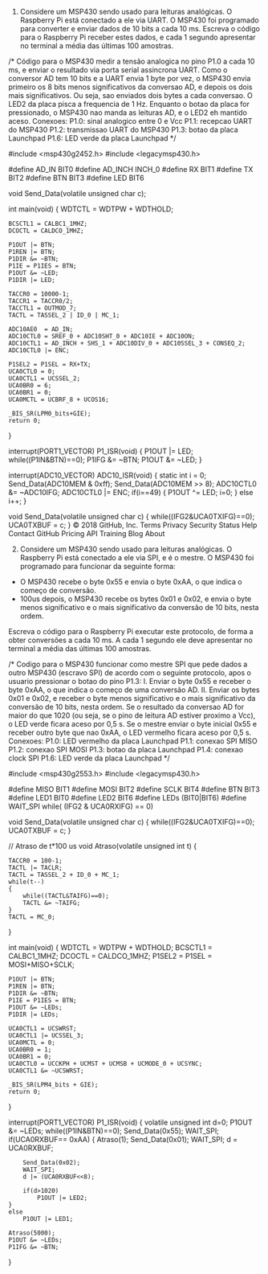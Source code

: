 1. Considere um MSP430 sendo usado para leituras analógicas. O Raspberry Pi está conectado a ele via UART. 
O MSP430 foi programado para converter e enviar dados de 10 bits a cada 10 ms. Escreva o código para o
Raspberry Pi receber estes dados, e cada 1 segundo apresentar no terminal a média das últimas 100 amostras.

/* 
Código para o MSP430 medir a tensão analogica
no pino P1.0 a cada 10 ms, e enviar o resultado
via porta serial assincrona UART. Como o 
conversor AD tem 10 bits e a UART envia 1 byte
por vez, o MSP430 envia primeiro os 8 bits menos
significativos da conversao AD, e depois os dois
mais significativos. Ou seja, sao enviados dois
bytes a cada conversao.
O LED2 da placa pisca a frequencia de 1 Hz.
Enquanto o botao da placa for pressionado, o MSP430
nao manda as leituras AD, e o LED2 eh mantido aceso.
Conexoes:
   P1.0: sinal analogico entre 0 e Vcc
   P1.1: recepcao UART do MSP430
   P1.2: transmissao UART do MSP430
   P1.3: botao da placa Launchpad
   P1.6: LED verde da placa Launchpad
*/

#include <msp430g2452.h>
#include <legacymsp430.h>

#define AD_IN BIT0
#define AD_INCH INCH_0
#define RX BIT1
#define TX BIT2
#define BTN BIT3
#define LED BIT6

void Send_Data(volatile unsigned char c);

int main(void)
{
	WDTCTL = WDTPW + WDTHOLD;
	
	BCSCTL1 = CALBC1_1MHZ;
	DCOCTL = CALDCO_1MHZ;
	
	P1OUT |= BTN;
	P1REN |= BTN;
	P1DIR &= ~BTN;
	P1IE = P1IES = BTN;
	P1OUT &= ~LED;
	P1DIR |= LED;

	TACCR0 = 10000-1;
	TACCR1 = TACCR0/2;
	TACCTL1 = OUTMOD_7;
	TACTL = TASSEL_2 | ID_0 | MC_1;
	
	ADC10AE0  = AD_IN;
	ADC10CTL0 = SREF_0 + ADC10SHT_0 + ADC10IE + ADC10ON;
	ADC10CTL1 = AD_INCH + SHS_1 + ADC10DIV_0 + ADC10SSEL_3 + CONSEQ_2;
	ADC10CTL0 |= ENC;
	
	P1SEL2 = P1SEL = RX+TX;
	UCA0CTL0 = 0;
	UCA0CTL1 = UCSSEL_2;
	UCA0BR0 = 6;
	UCA0BR1 = 0;
	UCA0MCTL = UCBRF_8 + UCOS16;

	_BIS_SR(LPM0_bits+GIE);
	return 0;
}

interrupt(PORT1_VECTOR) P1_ISR(void)
{
	P1OUT |= LED;
	while((P1IN&BTN)==0);
	P1IFG &= ~BTN;
	P1OUT &= ~LED;
}

interrupt(ADC10_VECTOR) ADC10_ISR(void)
{
	static int i = 0;
	Send_Data(ADC10MEM & 0xff);
	Send_Data(ADC10MEM >> 8);
	ADC10CTL0 &= ~ADC10IFG;
	ADC10CTL0 |= ENC;
	if(i==49)
	{
		P1OUT ^= LED;
		i=0;
	}
	else i++;
}

void Send_Data(volatile unsigned char c)
{
	while((IFG2&UCA0TXIFG)==0);
	UCA0TXBUF = c;
}
© 2018 GitHub, Inc.
Terms
Privacy
Security
Status
Help
Contact GitHub
Pricing
API
Training
Blog
About


2. Considere um MSP430 sendo usado para leituras analógicas. O Raspberry Pi está conectado a ele via SPI,
e é o mestre. O MSP430 foi programado para funcionar da seguinte forma:

* O MSP430 recebe o byte 0x55 e envia o byte 0xAA, o que indica o começo de conversão.
* 100us depois, o MSP430 recebe os bytes 0x01 e 0x02, e envia o byte menos significativo e o mais 
significativo da conversão de 10 bits, nesta ordem.

Escreva o código para o Raspberry Pi executar este protocolo, de forma a obter conversões a cada 10 ms. 
A cada 1 segundo ele deve apresentar no terminal a média das últimas 100 amostras.

/* 
Codigo para o MSP430 funcionar como mestre SPI que
pede dados a outro MSP430 (escravo SPI) de acordo
com o seguinte protocolo, apos o usuario pressionar
o botao do pino P1.3:
	I. Enviar o byte 0x55 e receber o byte 0xAA,
		o que indica o começo de uma conversão AD.
	II. Enviar os bytes 0x01 e 0x02, e receber o
		byte menos significativo e o mais
		significativo da conversão de 10 bits,
		nesta ordem.
Se o resultado da conversao AD for maior do que 1020
(ou seja, se o pino de leitura AD estiver proximo a Vcc),
o LED verde ficara aceso por 0,5 s.
Se o mestre enviar o byte inicial 0x55 e receber
outro byte que nao 0xAA, o LED vermelho ficara
aceso por 0,5 s.
Conexoes:
   P1.0: LED vermelho da placa Launchpad
   P1.1: conexao SPI MISO
   P1.2: conexao SPI MOSI
   P1.3: botao da placa Launchpad
   P1.4: conexao clock SPI
   P1.6: LED verde da placa Launchpad
*/

#include <msp430g2553.h>
#include <legacymsp430.h>

#define MISO BIT1
#define MOSI BIT2
#define SCLK BIT4
#define BTN BIT3
#define LED1 BIT0
#define LED2 BIT6
#define LEDs (BIT0|BIT6)
#define WAIT_SPI while( (IFG2 & UCA0RXIFG) == 0)

void Send_Data(volatile unsigned char c)
{
	while((IFG2&UCA0TXIFG)==0);
	UCA0TXBUF = c;
}

// Atraso de t*100 us
void Atraso(volatile unsigned int t)
{

	TACCR0 = 100-1;
	TACTL |= TACLR;
	TACTL = TASSEL_2 + ID_0 + MC_1;
	while(t--)
	{
		while((TACTL&TAIFG)==0);
		TACTL &= ~TAIFG;
	}
	TACTL = MC_0;
}

int main(void)
{
	WDTCTL = WDTPW + WDTHOLD;
	BCSCTL1 = CALBC1_1MHZ;
	DCOCTL = CALDCO_1MHZ;
	P1SEL2 = P1SEL = MOSI+MISO+SCLK;
	
	P1OUT |= BTN;
	P1REN |= BTN;
	P1DIR &= ~BTN;
	P1IE = P1IES = BTN;
	P1OUT &= ~LEDs;
	P1DIR |= LEDs;

	UCA0CTL1 = UCSWRST;
	UCA0CTL1 |= UCSSEL_3;
	UCA0MCTL = 0;
	UCA0BR0 = 1;
	UCA0BR1 = 0;
	UCA0CTL0 = UCCKPH + UCMST + UCMSB + UCMODE_0 + UCSYNC;
	UCA0CTL1 &= ~UCSWRST;
	
	_BIS_SR(LPM4_bits + GIE);
	return 0;
}

interrupt(PORT1_VECTOR) P1_ISR(void)
{
	volatile unsigned int d=0;
	P1OUT &= ~LEDs;
	while((P1IN&BTN)==0);
	Send_Data(0x55);
	WAIT_SPI;
	if(UCA0RXBUF== 0xAA)
	{
		Atraso(1);
		Send_Data(0x01);
		WAIT_SPI;
		d = UCA0RXBUF;

		Send_Data(0x02);
		WAIT_SPI;
		d |= (UCA0RXBUF<<8);
		
		if(d>1020)
			P1OUT |= LED2;
	}
	else
		P1OUT |= LED1;

	Atraso(5000);
	P1OUT &= ~LEDs;
	P1IFG &= ~BTN;
}
